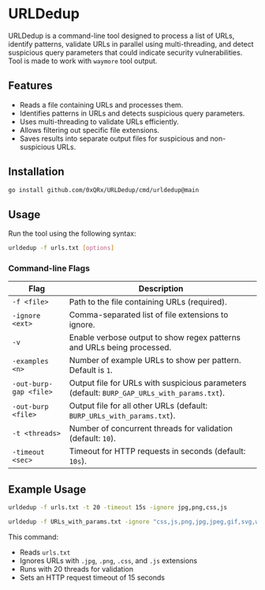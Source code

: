 # URLDedup

URLDedup is a command-line tool designed to process a list of URLs, identify patterns, validate URLs in parallel using multi-threading, and detect suspicious query parameters that could indicate security vulnerabilities. Tool is made to work with `waymore` tool output.

## Features
- Reads a file containing URLs and processes them.
- Identifies patterns in URLs and detects suspicious query parameters.
- Uses multi-threading to validate URLs efficiently.
- Allows filtering out specific file extensions.
- Saves results into separate output files for suspicious and non-suspicious URLs.

## Installation

```sh
go install github.com/0xQRx/URLDedup/cmd/urldedup@main
```

## Usage

Run the tool using the following syntax:

```sh
urldedup -f urls.txt [options]
```

### Command-line Flags

| Flag               | Description |
|--------------------|-------------|
| `-f <file>`       | Path to the file containing URLs (required). |
| `-ignore <ext>`   | Comma-separated list of file extensions to ignore. |
| `-v`              | Enable verbose output to show regex patterns and URLs being processed. |
| `-examples <n>`   | Number of example URLs to show per pattern. Default is `1`. |
| `-out-burp-gap <file>` | Output file for URLs with suspicious parameters (default: `BURP_GAP_URLs_with_params.txt`). |
| `-out-burp <file>` | Output file for all other URLs (default: `BURP_URLs_with_params.txt`). |
| `-t <threads>`    | Number of concurrent threads for validation (default: `10`). |
| `-timeout <sec>`  | Timeout for HTTP requests in seconds (default: `10s`). |

## Example Usage

```sh
urldedup -f urls.txt -t 20 -timeout 15s -ignore jpg,png,css,js

urldedup -f URLs_with_params.txt -ignore "css,js,png,jpg,jpeg,gif,svg,woff,woff2,ttf,eot,otf,ico,webp,mp4" -examples 1
```

This command:
- Reads `urls.txt`
- Ignores URLs with `.jpg`, `.png`, `.css`, and `.js` extensions
- Runs with 20 threads for validation
- Sets an HTTP request timeout of 15 seconds


